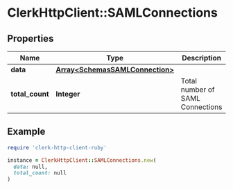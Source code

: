 # ClerkHttpClient::SAMLConnections

## Properties

| Name | Type | Description | Notes |
| ---- | ---- | ----------- | ----- |
| **data** | [**Array&lt;SchemasSAMLConnection&gt;**](SchemasSAMLConnection.md) |  |  |
| **total_count** | **Integer** | Total number of SAML Connections  |  |

## Example

```ruby
require 'clerk-http-client-ruby'

instance = ClerkHttpClient::SAMLConnections.new(
  data: null,
  total_count: null
)
```

